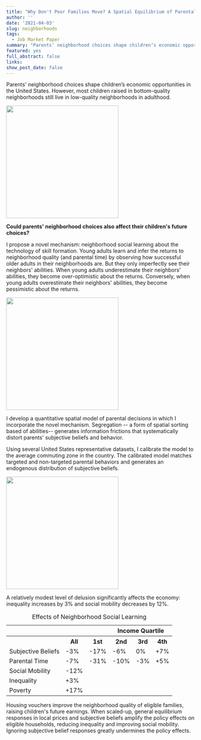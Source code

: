 ```yaml
---
title: "Why Don't Poor Families Move? A Spatial Equilibrium of Parental Decisions with Imperfect Information"
author: ''
date: '2021-04-03'
slug: neighborhoods
tags:
  - Job Market Paper
summary: "Parents' neighborhood choices shape children’s economic opportunities in the United States. However, most children raised in bottom-quality neighborhoods still live in low-quality neighborhoods in adulthood. Could parents' neighborhood choices also affect their children's future choices? I develop a quantitative spatial model of parental decisions that incorporates a novel mechanism: social learning about the technology of skill formation. Segregation generates information frictions that systematically distort parents' subjective beliefs and behavior. Using several United States representative datasets, I calibrate the model to the average commuting zone in the country. The calibrated model matches targeted and non-targeted parental behaviors and generates an endogenous distribution of subjective beliefs. I find that a relatively modest level of delusion increases inequality by 3% and decreases social mobility by 12%. Housing vouchers improve the neighborhood quality of eligible families, raising children's future earnings. When scaled-up, general equilibrium responses in local prices and subjective beliefs amplify the policy effects on eligible households, reducing inequality and improving social mobility. Ignoring subjective belief responses greatly undermines the policy effects."
featured: yes
full_abstract: false
links:
show_post_date: false
---
```




Parents' neighborhood choices shape children’s economic opportunities in the United States. However, most children raised in bottom-quality neighborhoods still live in low-quality neighborhoods in adulthood. 

<img src="../../uploads/heatmapData.png"  height="300" >


**Could parents' neighborhood choices also affect their children's future choices?**

I propose a novel mechanism: neighborhood social learning about the technology of skill formation. Young adults learn and infer the returns to neighborhood quality (and parental time) by observing how successful older adults in their neighborhoods are. But they only imperfectly see their neighbors' abilities. When young adults underestimate their neighbors' abilities, they become over-optimistic about the returns. Conversely, when young adults overestimate their neighbors' abilities, they become pessimistic about the returns. 

<img src="../../uploads/nbh1.jpeg"   height="300" >

I develop a quantitative spatial model of parental decisions in which I incorporate the novel mechanism.
Segregation -- a form of spatial sorting based of abilities-- generates information frictions that systematically distort parents' subjective beliefs and behavior.

Using several United States representative datasets, I calibrate the model to the average commuting zone in the country. The calibrated model matches targeted and non-targeted parental behaviors and generates an endogenous distribution of subjective beliefs.

<img src="../../uploads/heatmapModel.png"  height="300" >



A relatively modest level of delusion significantly affects the economy: inequality increases by 3% and social mobility decreases by 12%. 


<table>
<caption>Effects of Neighborhood Social Learning</caption>
  <tr>
  	<th></th>
    <th></th>
    <th></th>
    <th colspan="3">Income Quartile</th>
  </tr>
  <tr>
  	<th></th>
    <th>All</th>
    <th>1st</th>
    <th>2nd</th>
    <th>3rd</th>
    <th>4th</th>
  </tr>
  <tr>
    <td>Subjective Beliefs</td>
    <td>-3%</td>
    <td>-17%</td>
    <td>-6%</td>
    <td>0%</td>
    <td>+7%</td>
  </tr>
    <tr>
    <td>Parental Time</td>
    <td>-7%</td>
    <td>-31%</td>
    <td>-10%</td>
    <td>-3%</td>
    <td>+5%</td>
  </tr>
      <tr>
    <td>Social Mobility</td>
    <td>-12%</td>
    <td></td>
    <td></td>
    <td></td>
     <td></td>
  </tr>
  <tr>
    <td>Inequality</td>
    <td>+3%</td>
    <td></td>
    <td></td>
    <td></td>
     <td></td>
  </tr>
      <tr>
    <td>Poverty</td>
    <td>+17%</td>
    <td></td>
    <td></td>
    <td></td>
     <td></td>
  </tr>
</table>


Housing vouchers improve the neighborhood quality of eligible families, raising children's future earnings. When scaled-up, general equilibrium responses in local prices and subjective beliefs amplify the policy effects on eligible households, reducing inequality and improving social mobility. Ignoring subjective belief responses greatly undermines the policy effects.




